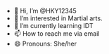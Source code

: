 - 👋 Hi, I’m @HKY12345
- 👀 I’m interested in Martial arts.
- 🌱 I’m currently learning IDT
- 📫 How to reach me via email
- 😄 Pronouns: She/her


<!---
HKY12345/HKY12345 is a ✨ special ✨ repository because its `README.md` (this file) appears on your GitHub profile.
You can click the Preview link to take a look at your changes.
--->
